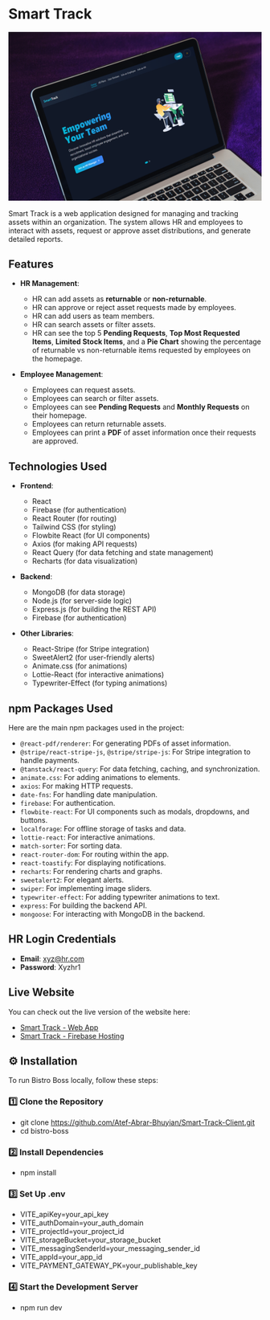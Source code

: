 # Smart Track

![Homepage](./src/assets/HomePage/smartTrack.png)


Smart Track is a web application designed for managing and tracking assets within an organization. The system allows HR and employees to interact with assets, request or approve asset distributions, and generate detailed reports. 

## Features

- **HR Management**:
  - HR can add assets as **returnable** or **non-returnable**.
  - HR can approve or reject asset requests made by employees.
  - HR can add users as team members.
  - HR can search assets or filter assets.
  - HR can see the top 5 **Pending Requests**, **Top Most Requested Items**, **Limited Stock Items**, and a **Pie Chart** showing the percentage of returnable vs non-returnable items requested by employees on the homepage.

- **Employee Management**:
  - Employees can request assets.
  - Employees can search or filter assets.
  - Employees can see **Pending Requests** and **Monthly Requests** on their homepage.
  - Employees can return returnable assets.
  - Employees can print a **PDF** of asset information once their requests are approved.

## Technologies Used

- **Frontend**:
  - React
  - Firebase (for authentication)
  - React Router (for routing)
  - Tailwind CSS (for styling)
  - Flowbite React (for UI components)
  - Axios (for making API requests)
  - React Query (for data fetching and state management)
  - Recharts (for data visualization)

- **Backend**:
  - MongoDB (for data storage)
  - Node.js (for server-side logic)
  - Express.js (for building the REST API)
  - Firebase (for authentication)

- **Other Libraries**:
  - React-Stripe (for Stripe integration)
  - SweetAlert2 (for user-friendly alerts)
  - Animate.css (for animations)
  - Lottie-React (for interactive animations)
  - Typewriter-Effect (for typing animations)

## npm Packages Used

Here are the main npm packages used in the project:

- `@react-pdf/renderer`: For generating PDFs of asset information.
- `@stripe/react-stripe-js`, `@stripe/stripe-js`: For Stripe integration to handle payments.
- `@tanstack/react-query`: For data fetching, caching, and synchronization.
- `animate.css`: For adding animations to elements.
- `axios`: For making HTTP requests.
- `date-fns`: For handling date manipulation.
- `firebase`: For authentication.
- `flowbite-react`: For UI components such as modals, dropdowns, and buttons.
- `localforage`: For offline storage of tasks and data.
- `lottie-react`: For interactive animations.
- `match-sorter`: For sorting data.
- `react-router-dom`: For routing within the app.
- `react-toastify`: For displaying notifications.
- `recharts`: For rendering charts and graphs.
- `sweetalert2`: For elegant alerts.
- `swiper`: For implementing image sliders.
- `typewriter-effect`: For adding typewriter animations to text.
- `express`: For building the backend API.
- `mongoose`: For interacting with MongoDB in the backend.


## HR Login Credentials

- **Email**: xyz@hr.com
- **Password**: Xyzhr1

## Live Website

You can check out the live version of the website here:

- [Smart Track - Web App](https://smart-track-8eed9.web.app/)
- [Smart Track - Firebase Hosting](https://smart-track-8eed9.firebaseapp.com/)


## ⚙️ Installation
To run Bistro Boss locally, follow these steps:

### 1️⃣ Clone the Repository

- git clone https://github.com/Atef-Abrar-Bhuyian/Smart-Track-Client.git
- cd bistro-boss


### 2️⃣ Install Dependencies
- npm install  

### 3️⃣ Set Up .env
- VITE_apiKey=your_api_key
- VITE_authDomain=your_auth_domain
- VITE_projectId=your_project_id
- VITE_storageBucket=your_storage_bucket
- VITE_messagingSenderId=your_messaging_sender_id
- VITE_appId=your_app_id
- VITE_PAYMENT_GATEWAY_PK=your_publishable_key

### 4️⃣ Start the Development Server
- npm run dev
